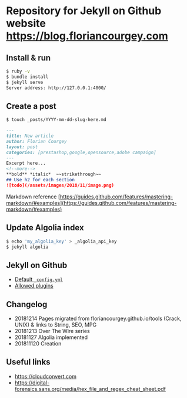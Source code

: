 # Repository for Jekyll on Github website https://blog.floriancourgey.com

## Install & run
```bash
$ ruby -v
$ bundle install
$ jekyll serve
Server address: http://127.0.0.1:4000/
```

## Create a post
```bash
$ touch _posts/YYYY-mm-dd-slug-here.md
```

```markdown
---
title: New article
author: Florian Courgey
layout: post
categories: [prestashop,google,opensource,adobe campaign]
---
Excerpt here...
<!--more-->
**bold** *italic*  ~~strikethrough~~
## Use h2 for each section
![todo](/assets/images/2018/11/image.png)
```

Markdown reference
[https://guides.github.com/features/mastering-markdown/#examples](https://guides.github.com/features/mastering-markdown/#examples)

## Update Algolia index
```bash
$ echo 'my_algolia_key' > _algolia_api_key
$ jekyll algolia
```

## Jekyll on Github
- [Default `_config.yml`](https://help.github.com/articles/configuring-jekyll/)
- [Allowed plugins](https://help.github.com/articles/configuring-jekyll-plugins/)

## Changelog
- 20181214 Pages migrated from floriancourgey.github.io/tools (Crack, UNIX) & links to String, SEO, MPG
- 20181213 Over The Wire series
- 20181127 Algolia implemented
- 201811120 Creation

## Useful links
- https://cloudconvert.com
- https://digital-forensics.sans.org/media/hex_file_and_regex_cheat_sheet.pdf
